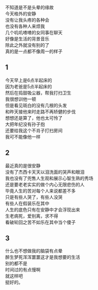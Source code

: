 
不知道是不是头晕的缘故  
今天格外的安静  
没有让我头疼的各种会  
也没有各种人来烦我  
几个叽叽喳喳的女同事在聊天  
好像是生活的背景音乐  
除此之外就没有别的了  
真的是一点都不像周一的样子  

## 1

今天早上是6点半起床的  
因为老爸是5点半起床的  
然后在捣鼓吸尘器，帮我打扫卫生  
我很想训他一顿  
但是看见斑白的没有几根的头发  
和昨天接他来时走路不再矫健的步伐  
想想还是算了，他也太可怜了  
大把年纪没有孙子抱  
还要给我这个不肖子打扫房间  
我可不能像他一样  

## 2

最近真的是很安静  
没有了杰西卡天天以泪洗面的哭声和眼泪  
我也没有了兜售人生观和展示心智生熟的秀场  
还是要老老实实的做个内心无限悲伤的人  
毕竟人生的苦对每个人来说都差不多  
只是有些人哭了，有些人没哭  
有些人在假装乐在其中  
人生的底色只有在安静中才会浮现出来  
生老病死，爱别离，求不得  
看破轮回之苦不如乐在其中当个傻子  

## 3

什么也不想做我的脑袋有点晕  
醉生梦死浑浑噩噩这才是我想要的生活  
别的都不是  
时间过的有点慢啊  
就这样吧  
挺好的。  
